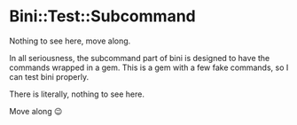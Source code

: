 # Bini::Test::Subcommand

Nothing to see here, move along.

In all seriousness, the subcommand part of bini is designed to have the commands wrapped in a gem.  This is a gem with a few fake commands, so I can test bini properly.

There is literally, nothing to see here.

Move along :wink:
